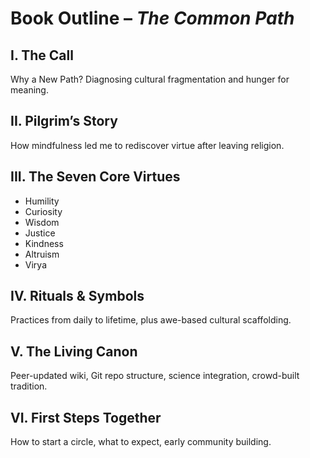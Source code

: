 # Book Outline – *The Common Path*

## I. The Call  
Why a New Path? Diagnosing cultural fragmentation and hunger for meaning.

## II. Pilgrim’s Story  
How mindfulness led me to rediscover virtue after leaving religion.

## III. The Seven Core Virtues  
- Humility  
- Curiosity  
- Wisdom  
- Justice  
- Kindness  
- Altruism  
- Virya

## IV. Rituals & Symbols  
Practices from daily to lifetime, plus awe-based cultural scaffolding.

## V. The Living Canon  
Peer-updated wiki, Git repo structure, science integration, crowd-built tradition.

## VI. First Steps Together  
How to start a circle, what to expect, early community building.
